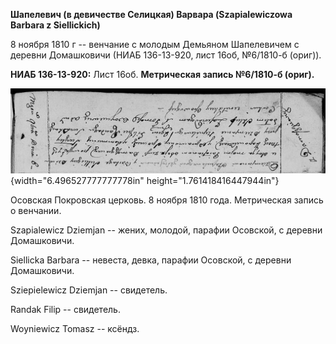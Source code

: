 **Шапелевич (в девичестве Селицкая) Варвара (Szapiаlewiczowa Barbara z
Siellickich)**

8 ноября 1810 г -- венчание с молодым Демьяном Шапелевичем с деревни
Домашковичи (НИАБ 136-13-920, лист 16об, №6/1810-б (ориг)).

**НИАБ 136-13-920:** Лист 16об. **Метрическая запись №6/1810-б (ориг).**

![](./media/e866cb14e47f6571a6b8268da61b674d4989bf23.png){width="6.496527777777778in"
height="1.761418416447944in"}

Осовская Покровская церковь. 8 ноября 1810 года. Метрическая запись о
венчании.

Szapialewicz Dziemjan -- жених, молодой, парафии Осовской, с деревни
Домашковичи.

Siellicka Barbara -- невеста, девка, парафии Осовской, с деревни
Домашковичи.

Sziepielewicz Dziemjan -- свидетель.

Randak Filip -- свидетель.

Woyniewicz Tomasz -- ксёндз.
